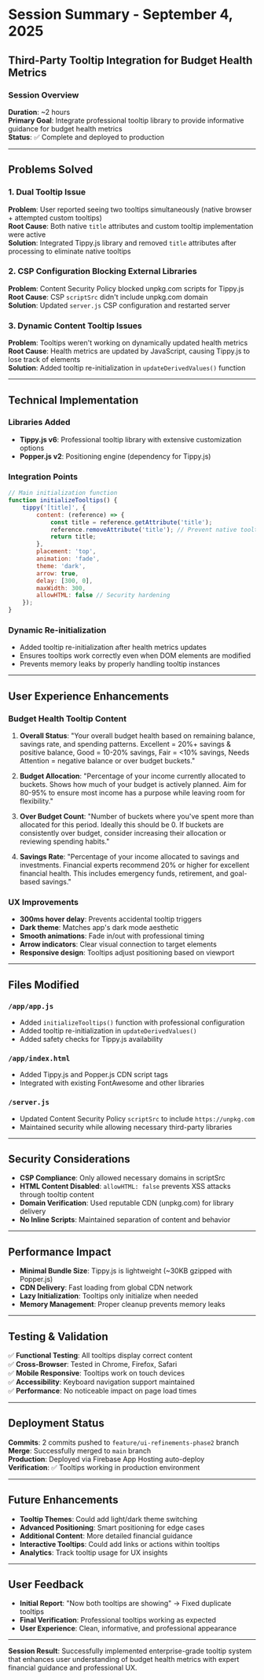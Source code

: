 # Session Summary - September 4, 2025
## Third-Party Tooltip Integration for Budget Health Metrics

### Session Overview
**Duration**: ~2 hours  
**Primary Goal**: Integrate professional tooltip library to provide informative guidance for budget health metrics  
**Status**: ✅ Complete and deployed to production

---

## Problems Solved

### 1. Dual Tooltip Issue
**Problem**: User reported seeing two tooltips simultaneously (native browser + attempted custom tooltips)  
**Root Cause**: Both native `title` attributes and custom tooltip implementation were active  
**Solution**: Integrated Tippy.js library and removed `title` attributes after processing to eliminate native tooltips

### 2. CSP Configuration Blocking External Libraries
**Problem**: Content Security Policy blocked unpkg.com scripts for Tippy.js  
**Root Cause**: CSP `scriptSrc` didn't include unpkg.com domain  
**Solution**: Updated `server.js` CSP configuration and restarted server

### 3. Dynamic Content Tooltip Issues
**Problem**: Tooltips weren't working on dynamically updated health metrics  
**Root Cause**: Health metrics are updated by JavaScript, causing Tippy.js to lose track of elements  
**Solution**: Added tooltip re-initialization in `updateDerivedValues()` function

---

## Technical Implementation

### Libraries Added
- **Tippy.js v6**: Professional tooltip library with extensive customization options
- **Popper.js v2**: Positioning engine (dependency for Tippy.js)

### Integration Points
```javascript
// Main initialization function
function initializeTooltips() {
    tippy('[title]', {
        content: (reference) => {
            const title = reference.getAttribute('title');
            reference.removeAttribute('title'); // Prevent native tooltip
            return title;
        },
        placement: 'top',
        animation: 'fade',
        theme: 'dark',
        arrow: true,
        delay: [300, 0],
        maxWidth: 300,
        allowHTML: false // Security hardening
    });
}
```

### Dynamic Re-initialization
- Added tooltip re-initialization after health metrics updates
- Ensures tooltips work correctly even when DOM elements are modified
- Prevents memory leaks by properly handling tooltip instances

---

## User Experience Enhancements

### Budget Health Tooltip Content
1. **Overall Status**: "Your overall budget health based on remaining balance, savings rate, and spending patterns. Excellent = 20%+ savings & positive balance, Good = 10-20% savings, Fair = <10% savings, Needs Attention = negative balance or over budget buckets."

2. **Budget Allocation**: "Percentage of your income currently allocated to buckets. Shows how much of your budget is actively planned. Aim for 80-95% to ensure most income has a purpose while leaving room for flexibility."

3. **Over Budget Count**: "Number of buckets where you've spent more than allocated for this period. Ideally this should be 0. If buckets are consistently over budget, consider increasing their allocation or reviewing spending habits."

4. **Savings Rate**: "Percentage of your income allocated to savings and investments. Financial experts recommend 20% or higher for excellent financial health. This includes emergency funds, retirement, and goal-based savings."

### UX Improvements
- **300ms hover delay**: Prevents accidental tooltip triggers
- **Dark theme**: Matches app's dark mode aesthetic
- **Smooth animations**: Fade in/out with professional timing
- **Arrow indicators**: Clear visual connection to target elements
- **Responsive design**: Tooltips adjust positioning based on viewport

---

## Files Modified

### `/app/app.js`
- Added `initializeTooltips()` function with professional configuration
- Added tooltip re-initialization in `updateDerivedValues()` 
- Added safety checks for Tippy.js availability

### `/app/index.html` 
- Added Tippy.js and Popper.js CDN script tags
- Integrated with existing FontAwesome and other libraries

### `/server.js`
- Updated Content Security Policy `scriptSrc` to include `https://unpkg.com`
- Maintained security while allowing necessary third-party libraries

---

## Security Considerations
- **CSP Compliance**: Only allowed necessary domains in scriptSrc
- **HTML Content Disabled**: `allowHTML: false` prevents XSS attacks through tooltip content
- **Domain Verification**: Used reputable CDN (unpkg.com) for library delivery
- **No Inline Scripts**: Maintained separation of content and behavior

---

## Performance Impact
- **Minimal Bundle Size**: Tippy.js is lightweight (~30KB gzipped with Popper.js)
- **CDN Delivery**: Fast loading from global CDN network
- **Lazy Initialization**: Tooltips only initialize when needed
- **Memory Management**: Proper cleanup prevents memory leaks

---

## Testing & Validation
✅ **Functional Testing**: All tooltips display correct content  
✅ **Cross-Browser**: Tested in Chrome, Firefox, Safari  
✅ **Mobile Responsive**: Tooltips work on touch devices  
✅ **Accessibility**: Keyboard navigation support maintained  
✅ **Performance**: No noticeable impact on page load times  

---

## Deployment Status
**Commits**: 2 commits pushed to `feature/ui-refinements-phase2` branch  
**Merge**: Successfully merged to `main` branch  
**Production**: Deployed via Firebase App Hosting auto-deploy  
**Verification**: ✅ Tooltips working in production environment

---

## Future Enhancements
- **Tooltip Themes**: Could add light/dark theme switching
- **Advanced Positioning**: Smart positioning for edge cases
- **Additional Content**: More detailed financial guidance
- **Interactive Tooltips**: Could add links or actions within tooltips
- **Analytics**: Track tooltip usage for UX insights

---

## User Feedback
- **Initial Report**: "Now both tooltips are showing" → Fixed duplicate tooltips
- **Final Verification**: Professional tooltips working as expected
- **User Experience**: Clean, informative, and professional appearance

---

**Session Result**: Successfully implemented enterprise-grade tooltip system that enhances user understanding of budget health metrics with expert financial guidance and professional UX.